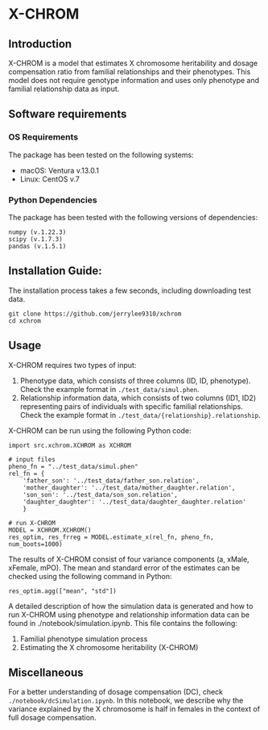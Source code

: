 # X-CHROM

## Introduction

X-CHROM is a model that estimates X chromosome heritability and dosage compensation ratio 
from familial relationships and their phenotypes. This model does not require genotype information 
and uses only phenotype and familial relationship data as input.

## Software requirements

### OS Requirements

The package has been tested on the following systems:

- macOS: Ventura v.13.0.1
- Linux: CentOS v.7


### Python Dependencies

The package has been tested with the following versions of dependencies:

```
numpy (v.1.22.3)
scipy (v.1.7.3)
pandas (v.1.5.1)
```

## Installation Guide:

The installation process takes a few seconds, including downloading test data.

```
git clone https://github.com/jerrylee9310/xchrom
cd xchrom
```

## Usage

X-CHROM requires two types of input:

1. Phenotype data, which consists of three columns (ID, ID, phenotype). Check the example format in `./test_data/simul.phen`.
2. Relationship information data, which consists of two columns (ID1, ID2) representing pairs of individuals with specific familial relationships. Check the example format in `./test_data/{relationship}.relationship`.

X-CHROM can be run using the following Python code:

```
import src.xchrom.XCHROM as XCHROM

# input files
pheno_fn = "../test_data/simul.phen"
rel_fn = {
    'father_son': '../test_data/father_son.relation',
    'mother_daughter': '../test_data/mother_daughter.relation',
    'son_son': '../test_data/son_son.relation',
    'daughter_daughter': '../test_data/daughter_daughter.relation'
    }
 
# run X-CHROM
MODEL = XCHROM.XCHROM()
res_optim, res_frreg = MODEL.estimate_x(rel_fn, pheno_fn, num_boots=1000)
```

The results of X-CHROM consist of four variance components (a, xMale, xFemale, mPO). The mean and standard error of the estimates can be checked using the following command in Python:

```
res_optim.agg(["mean", "std"])
```

A detailed description of how the simulation data is generated and how to run X-CHROM using phenotype and relationship information data can be found in ./notebook/simulation.ipynb. This file contains the following:

1. Familial phenotype simulation process
2. Estimating the X chromosome heritability (X-CHROM)


## Miscellaneous

For a better understanding of dosage compensation (DC), check `./notebook/dcSimulation.ipynb`. In this notebook, we describe why the variance explained by the X chromosome is half in females in the context of full dosage compensation.
